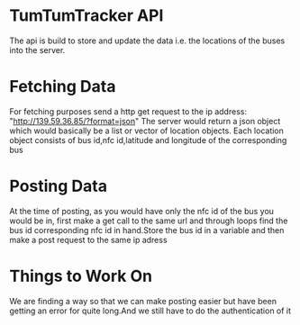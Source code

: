 # TumTumTracker API
The api is build to store and update the data i.e. the locations of the buses into the server.

# Fetching Data
For fetching purposes send a http get request to the ip address:
"http://139.59.36.85/?format=json"
The server would return a json object which would basically be a list or vector of location objects. Each location object consists of bus id,nfc id,latitude and longitude of the corresponding bus

# Posting Data
At the time of posting, as you would have only the nfc id of the bus you would be in, first make a get call to the same url and through loops find the bus id corresponding nfc id in hand.Store the bus id in a variable and then make a post request to the same ip adress 

# Things to Work On
We are finding a way so that we can make posting easier but have been getting an error for quite long.And we still have to do the authentication of it
